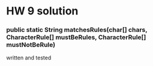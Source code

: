 # HW 9 solution

### public static String matchesRules(char[] chars, CharacterRule[] mustBeRules, CharacterRule[] mustNotBeRule)
 written and tested
